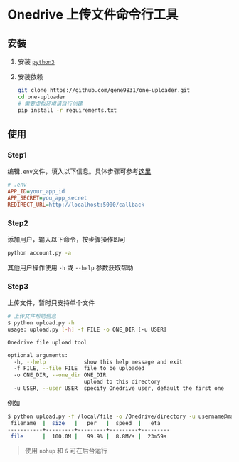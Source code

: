 # Onedrive 上传文件命令行工具

## 安装

1. 安装 [`python3`](https://www.python.org/)
2. 安装依赖

   ```bash
   git clone https://github.com/gene9831/one-uploader.git
   cd one-uploader
   # 需要虚拟环境请自行创建
   pip install -r requirements.txt
   ```

## 使用

### Step1

编辑`.env`文件，填入以下信息。具体步骤可参考[这里](https://docs.microsoft.com/zh-cn/graph/tutorials/python?tutorial-step=2)

```ini
# .env
APP_ID=your_app_id
APP_SECRET=you_app_secret
REDIRECT_URL=http://localhost:5000/callback
```

### Step2

添加用户，输入以下命令，按步骤操作即可

```bash
python account.py -a
```

其他用户操作使用 `-h` 或 `--help` 参数获取帮助

### Step3

上传文件，暂时只支持单个文件

```bash
# 上传文件帮助信息
$ python upload.py -h
usage: upload.py [-h] -f FILE -o ONE_DIR [-u USER]

Onedrive file upload tool

optional arguments:
  -h, --help            show this help message and exit
  -f FILE, --file FILE  file to be uploaded
  -o ONE_DIR, --one_dir ONE_DIR
                        upload to this directory
  -u USER, --user USER  specify Onedrive user, default the first one
```

例如

```bash
$ python upload.py -f /local/file -o /Onedrive/directory -u username@mail.com
 filename  |  size   |   per   |  speed  |   eta
-----------+---------+---------+---------+---------
 file      |  100.0M |   99.9% |  8.8M/s |  23m59s
```

> 使用 `nohup` 和 `&` 可在后台运行
